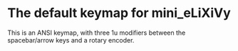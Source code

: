 # The default keymap for mini_eLiXiVy
This is an ANSI keymap, with three 1u modifiers between the spacebar/arrow keys and a rotary encoder.